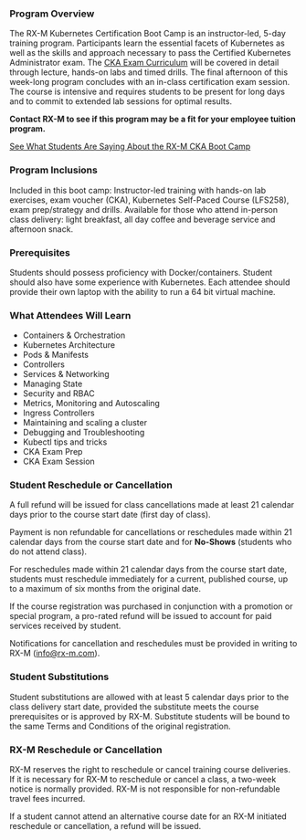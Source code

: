 ### Program Overview

The RX-M Kubernetes Certification Boot Camp is an instructor-led, 5-day training program. Participants learn the essential facets of Kubernetes as well as the skills and approach necessary to pass the Certified Kubernetes Administrator exam. The [CKA Exam Curriculum](https://rx-m.com/wp-content/uploads/2019/05/CKA_Curriculum_V1.14.1.pdf) will be covered in detail through lecture, hands-on labs and timed drills. The final afternoon of this week-long program concludes with an in-class certification exam session.  The course is intensive and requires students to be present for long days and to commit to extended lab sessions for optimal results.

**Contact RX-M to see if this program may be a fit for your employee tuition program.**

[See What Students Are Saying About the RX-M CKA Boot Camp](https://rx-m.com/training/cka-sessions-test/)


### Program Inclusions

Included in this boot camp: Instructor-led training with hands-on lab exercises, exam voucher (CKA), Kubernetes Self-Paced Course (LFS258), exam prep/strategy and drills. Available for those who attend in-person class delivery: light breakfast, all day coffee and beverage service and afternoon snack.


### Prerequisites

Students should possess proficiency with Docker/containers. Student should also have some experience with Kubernetes. Each attendee should provide their own laptop with the ability to run a 64 bit virtual machine.


### What Attendees Will Learn

- Containers & Orchestration
- Kubernetes Architecture
- Pods & Manifests
- Controllers
- Services & Networking
- Managing State
- Security and RBAC
- Metrics, Monitoring and Autoscaling
- Ingress Controllers
- Maintaining and scaling a cluster
- Debugging and Troubleshooting
- Kubectl tips and tricks
- CKA Exam Prep
- CKA Exam Session


### Student Reschedule or Cancellation

A full refund will be issued for class cancellations made at least 21 calendar days prior to the course start date (first day of class).

Payment is non refundable for cancellations or reschedules made within 21 calendar days from the course start date and for **No-Shows** (students who do not attend class).

For reschedules made within 21 calendar days from the course start date, students must reschedule immediately for a current, published course, up to a maximum of six months from the original date.

If the course registration was purchased in conjunction with a promotion or special program, a pro-rated refund will be issued to account for paid services received by student.

Notifications for cancellation and reschedules must be provided in writing to RX-M ([info@rx-m.com](mailto:info@rx-m.com)).


### Student Substitutions

Student substitutions are allowed with at least 5 calendar days prior to the class delivery start date, provided the substitute meets the course prerequisites or is approved by RX-M. Substitute students will be bound to the same Terms and Conditions of the original registration.


### RX-M Reschedule or Cancellation

RX-M reserves the right to reschedule or cancel training course deliveries.  If it is necessary for RX-M to reschedule or cancel a class, a two-week notice is normally provided. RX-M is not responsible for non-refundable travel fees incurred.

If a student cannot attend an alternative course date for an RX-M initiated reschedule or cancellation, a refund will be issued.
